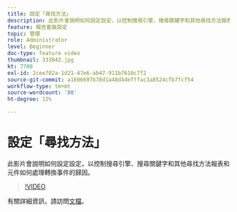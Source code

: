 ```yaml
---
title: 設定「尋找方法」
description: 此影片會說明如何設定設定，以控制搜尋引擎、搜尋關鍵字和其他尋找方法報表和元件如何處理轉換事件的歸因。
feature: 報告套裝設定
topic: 管理
role: Administrator
level: Beginner
doc-type: feature video
thumbnail: 333042.jpg
kt: 7708
exl-id: 2cee782a-1d21-47e6-ab47-911b7610c7f2
source-git-commit: a1606697b78d1a48d4defffac3a8524cfb7fcf54
workflow-type: tm+mt
source-wordcount: '80'
ht-degree: 12%

---
```


# 設定「尋找方法」

此影片會說明如何設定設定，以控制搜尋引擎、搜尋關鍵字和其他尋找方法報表和元件如何處理轉換事件的歸因。

>[!VIDEO](https://video.tv.adobe.com/v/333042/?quality=12&learn=on)

有關詳細資訊，請訪問[文檔](https://experienceleague.adobe.com/docs/analytics/admin/admin-tools/finding-methods.html)。
